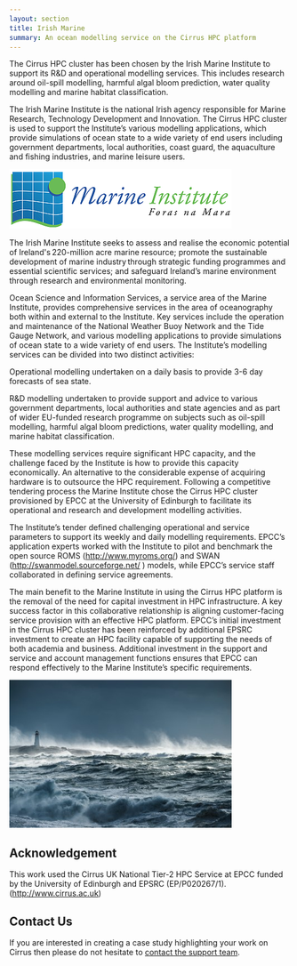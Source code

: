 ```yaml
---
layout: section
title: Irish Marine
summary: An ocean modelling service on the Cirrus HPC platform  
---
```


The Cirrus HPC cluster has been chosen by the Irish Marine Institute to support its R&D and operational modelling 
services. This includes research around oil-spill modelling, harmful algal bloom prediction, water quality modelling 
and marine habitat classification. 

The Irish Marine Institute is the national Irish agency responsible for Marine Research, Technology Development 
and Innovation. The Cirrus HPC cluster is used to support the Institute’s various modelling applications, which 
provide simulations of ocean state to a wide variety of end users including government departments, local authorities, 
coast guard, the aquaculture and fishing industries, and marine leisure users.   

![IrishMarine_Logo](irishmarine_logo.png)

The Irish Marine Institute seeks to assess and realise the economic potential of Ireland's 220-million acre marine 
resource; promote the sustainable development of marine industry through strategic funding programmes and essential 
scientific services; and safeguard Ireland’s marine environment through research and environmental monitoring. 

Ocean Science and Information Services, a service area of the Marine Institute, provides comprehensive services in the 
area of oceanography both within and external to the Institute. Key services include the operation and maintenance of 
the National Weather Buoy Network and the Tide Gauge Network, and various modelling applications to provide simulations 
of ocean state to a wide variety of end users. The Institute’s modelling services can be divided into two distinct 
activities: 

Operational modelling undertaken on a daily basis to provide 3-6 day forecasts of sea state.  

R&D modelling undertaken to provide support and advice to various government departments, local authorities and state 
agencies and as part of wider EU-funded research programme on subjects such as oil-spill modelling, harmful algal bloom 
predictions, water quality modelling, and marine habitat classification.  

These modelling services require significant HPC capacity, and the challenge faced by the Institute is how to provide 
this capacity economically. An alternative to the considerable expense of acquiring hardware is to outsource the HPC 
requirement. Following a competitive tendering process the Marine Institute chose the Cirrus HPC cluster provisioned by 
EPCC at the University of Edinburgh to facilitate its operational and research and development modelling activities.  

The Institute’s tender defined challenging operational and service parameters to support its weekly and daily modelling 
requirements. EPCC’s application experts worked with the Institute to pilot and benchmark the open source ROMS 
(http://www.myroms.org/) and SWAN (http://swanmodel.sourceforge.net/ ) models, while EPCC’s service staff collaborated 
in defining service agreements. 

The main benefit to the Marine Institute in using the Cirrus HPC platform is the removal of the need for capital investment 
in HPC infrastructure. A key success factor in this collaborative relationship is aligning customer-facing service provision 
with an effective HPC platform. EPCC’s initial investment in the Cirrus HPC cluster has been reinforced by additional EPSRC 
investment to create an HPC facility capable of supporting the needs of both academia and business. Additional investment in 
the support and service and account management functions ensures that EPCC can respond effectively to the Marine Institute’s 
specific requirements.  

![IrishMarine](im.jpg)

## Acknowledgement

This work used the Cirrus UK National Tier-2 HPC Service at EPCC funded by the University of Edinburgh and EPSRC 
(EP/P020267/1). (http://www.cirrus.ac.uk)  

## Contact Us

If you are interested in creating a case study highlighting your work on Cirrus then please do not hesitate to
[contact the support team](../support/).
